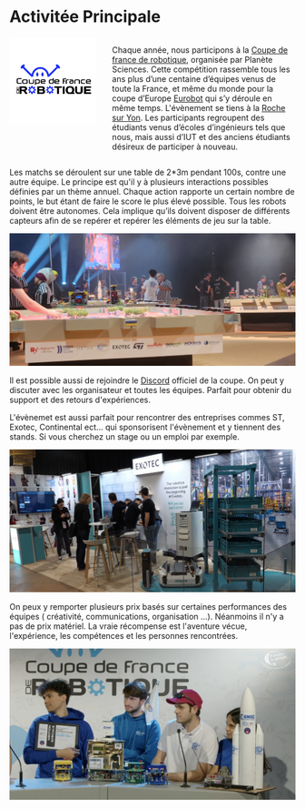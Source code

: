 # Activitée Principale


<div style="display: flex; align-items: flex-start;">
<a href="https://www.coupederobotique.fr/" >
<img src="../images/cdfr_logo.png" width="1500px"> </a>
<div style="padding-left: 30px;">

Chaque année, nous participons à la [Coupe de france de robotique](https://www.coupederobotique.fr/), organisée par Planète Sciences. Cette compétition rassemble tous les ans plus d’une centaine d’équipes venus de toute la France, et même du monde pour la coupe d’Europe [Eurobot](https://www.eurobot.org/) qui s’y déroule en même temps. L'évènement se tiens à la [Roche sur Yon](https://maps.app.goo.gl/Hom6DXjm2Rnr7Usx8).
Les participants regroupent des étudiants venus d’écoles d’ingénieurs tels que nous, mais aussi d’IUT et des anciens étudiants désireux de participer à nouveau.
</div>
</div>

Les matchs se déroulent sur une table de 2*3m pendant 100s, contre une autre équipe. Le principe est qu'il y à plusieurs interactions possibles définies par un thème annuel. Chaque action rapporte un certain nombre de points, le but étant de faire le score le plus élevé possible. Tous les robots doivent être autonomes. Cela implique qu’ils doivent disposer de différents capteurs afin de se repérer et repérer les éléments de jeu sur la table.

<img src="../images/cdfr.jpeg" height="auto" width="800px">

Il est possible aussi de rejoindre le [Discord](https://discord.gg/tteC3Cp) officiel de la coupe. On peut y discuter avec les organisateur et toutes les équipes. Parfait pour obtenir du support et des retours d'expériences.

L'évènemet est aussi parfait pour rencontrer des entreprises commes ST, Exotec, Continental ect... qui sponsorisent l'évènement et y tiennent des stands. Si vous cherchez un stage ou un emploi par exemple.

<img src="../images/exotec.png" >


On peux y remporter plusieurs prix basés sur certaines performances des équipes  ( créativité, communications, organisation ...). Néanmoins il n'y a pas de prix matériel. La vraie récompense est l'aventure vécue, l'expérience, les compétences et les personnes rencontrées. 

![](../images/prix.png)

